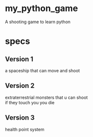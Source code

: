 # my_python_game
A shooting game to learn python 

# specs
## Version 1
a spaceship that can move and shoot 

## Version 2
extraterrestrial monsters that u can shoot  
if they touch you you die

## Version 3 
health point system